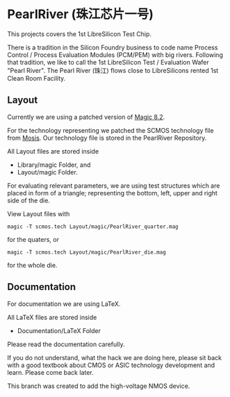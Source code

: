 # PearlRiver (珠江芯片一号)

This projects covers the 1st LibreSilicon Test Chip.

There is a tradition in the Silicon Foundry business to code name Process Control / Process Evaluation Modules (PCM/PEM) with big rivers. Following that tradition, we like to call the 1st LibreSilicon Test / Evaluation Wafer "Pearl River". The Pearl River (珠江) flows close to LibreSilicons rented 1st Clean Room Facility.

## Layout

Currently we are using a patched version of [Magic 8.2](https://github.com/libresilicon/magic-8.2).

For the technology representing we patched the SCMOS technology file from [Mosis](https://mosis.com).
Our technology file is stored in the PearlRiver Repository.

All Layout files are stored inside

* Library/magic Folder, and
* Layout/magic Folder.

For evaluating relevant parameters, we are using test structures which are placed in form of a triangle; representing the bottom, left, upper and right side of the die.

View Layout files with

    magic -T scmos.tech Layout/magic/PearlRiver_quarter.mag

for the quaters, or

    magic -T scmos.tech Layout/magic/PearlRiver_die.mag

for the whole die.

## Documentation

For documentation we are using LaTeX.

All LaTeX files are stored inside

* Documentation/LaTeX Folder

Please read the documentation carefully.

If you do not understand, what the hack we are doing here, please sit back with a good textbook about CMOS or ASIC technology development and learn. Please come back later.

This branch was created to add the high-voltage NMOS device.

